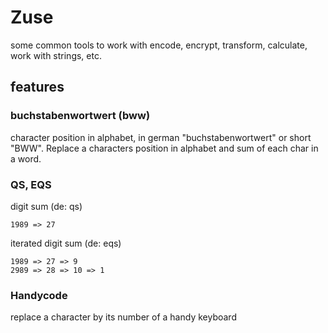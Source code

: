# Zuse

some common tools to work with encode, encrypt, transform, calculate, work with strings, etc.

## features

### buchstabenwortwert (bww)

character position in alphabet, in german "buchstabenwortwert" or short "BWW".
Replace a characters position in alphabet and sum of each char in a word.

### QS, EQS

digit sum (de: qs)

    1989 => 27

iterated digit sum (de: eqs)

    1989 => 27 => 9
    2989 => 28 => 10 => 1

### Handycode

replace a character by its number of a handy keyboard

